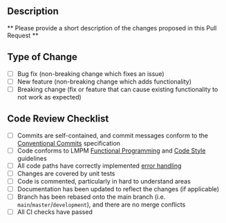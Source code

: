 ## Description
** Please provide a short description of the changes proposed in this Pull Request **

## Type of Change
- [ ] Bug fix (non-breaking change which fixes an issue)
- [ ] New feature (non-breaking change which adds functionality)
- [ ] Breaking change (fix or feature that can cause existing functionality to not work as expected)

## Code Review Checklist
- [ ] Commits are self-contained, and commit messages conform to the [Conventional Commits](https://www.conventionalcommits.org/en/v1.0.0/#summary) specification
- [ ] Code conforms to LMPM [Functional Programming](https://github.com/LightmakerCanada/developer-handbook/wiki/4.-Functional-Programming) and [Code Style](https://github.com/LightmakerCanada/developer-handbook/wiki/5.-Code-Style) guidelines
- [ ] All code paths have correctly implemented [error handling](https://github.com/LightmakerCanada/developer-handbook/wiki/6.-Error-Handling)
- [ ] Changes are covered by unit tests
- [ ] Code is commented, particularly in hard to understand areas
- [ ] Documentation has been updated to reflect the changes (if applicable)
- [ ] Branch has been rebased onto the main branch (i.e. `main`/`master`/`development`), and there are no merge conflicts
- [ ] All CI checks have passed
